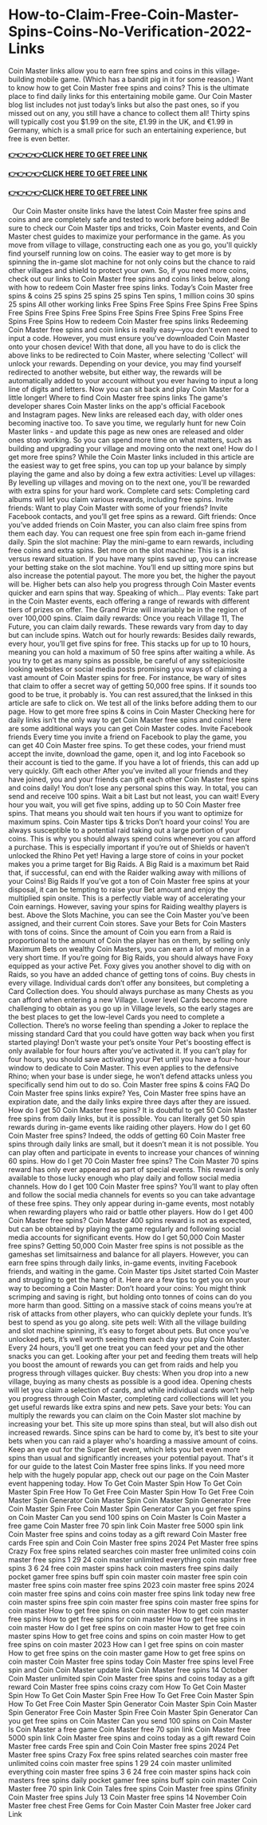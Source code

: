 # How-to-Claim-Free-Coin-Master-Spins-Coins-No-Verification-2022-Links
Coin Master links allow you to earn free spins and coins in this village-building mobile game. (Which has a bandit pig in it for some reason.) Want to know how to get Coin Master free spins and coins? This is the ultimate place to find daily links for this entertaining mobile game. Our Coin Master blog list includes not just today’s links but also the past ones, so if you missed out on any, you still have a chance to collect them all! Thirty spins will typically cost you $1.99 on the site, £1.99 in the UK, and €1.99 in Germany, which is a small price for such an entertaining experience, but free is even better.


 
**[👉👉👉👉CLICK HERE TO GET FREE LINK](https://usaofferzon.com/coinmaster)**


**[👉👉👉👉CLICK HERE TO GET FREE LINK](https://usaofferzon.com/giftcard)**


**[👉👉👉👉CLICK HERE TO GET FREE LINK](https://usaofferzon.com/alloffergiftcard)**



 
Our Coin Master onsite links have the latest Coin Master free spins and coins and are completely safe and tested to work before being added! Be sure to check our Coin Master tips and tricks, Coin Master events, and Coin Master chest guides to maximize your performance in the game.
As you move from village to village, constructing each one as you go, you'll quickly find yourself running low on coins. The easier way to get more is by spinning the in-game slot machine for not only coins but the chance to raid other villages and shield to protect your own.
So, if you need more coins, check out our links to Coin Master free spins and coins links below, along with how to redeem Coin Master free spins links.
Today’s Coin Master free spins & coins
25 spins
25 spins
25 spins
Ten spins, 1 million coins
30 spins
25 spins
All other working links
Free Spins
Free Spins
Free Spins
Free Spins
Free Spins
Free Spins
Free Spins
Free Spins
Free Spins
Free Spins
Free Spins
Free Spins
How to redeem Coin Master free spins links
Redeeming Coin Master free spins and coin links is really easy—you don't even need to input a code. However, you must ensure you've downloaded Coin Master onto your chosen device!
With that done, all you have to do is click the above links to be redirected to Coin Master, where selecting 'Collect' will unlock your rewards.
Depending on your device, you may find yourself redirected to another website, but either way, the rewards will be automatically added to your account without you ever having to input a long line of digits and letters.
Now you can sit back and play Coin Master for a little longer!
Where to find Coin Master free spins links
The game's developer shares Coin Master links on the app's official Facebook and Instagram pages. New links are released each day, with older ones becoming inactive too. To save you time, we regularly hunt for new Coin Master links - and update this page as new ones are released and older ones stop working. So you can spend more time on what matters, such as building and upgrading your village and moving onto the next one!
How do I get more free spins?
While the Coin Master links included in this article are the easiest way to get free spins, you can top up your balance by simply playing the game and also by doing a few extra activities:
Level up villages: By levelling up villages and moving on to the next one, you'll be rewarded with extra spins for your hard work.
Complete card sets: Completing card albums will let you claim various rewards, including free spins.
Invite friends: Want to play Coin Master with some of your friends? Invite Facebook contacts, and you’ll get free spins as a reward.
Gift friends: Once you’ve added friends on Coin Master, you can also claim free spins from them each day. You can request one free spin from each in-game friend daily.
Spin the slot machine: Play the mini-game to earn rewards, including free coins and extra spins.
Bet more on the slot machine: This is a risk versus reward situation. If you have many spins saved up, you can increase your betting stake on the slot machine. You’ll end up sitting more spins but also increase the potential payout. The more you bet, the higher the payout will be. Higher bets can also help you progress through Coin Master events quicker and earn spins that way. Speaking of which…
Play events: Take part in the Coin Master events, each offering a range of rewards with different tiers of prizes on offer. The Grand Prize will invariably be in the region of over 100,000 spins.
Claim daily rewards: Once you reach Village 11, The Future, you can claim daily rewards. These rewards vary from day to day but can include spins.
Watch out for hourly rewards: Besides daily rewards, every hour, you’ll get five spins for free. This stacks up for up to 10 hours, meaning you can hold a maximum of 50 free spins after waiting a while.
As you try to get as many spins as possible, be careful of any ssitepiciosite looking websites or social media posts promising you ways of claiming a vast amount of Coin Master spins for free. For instance, be wary of sites that claim to offer a secret way of getting 50,000 free spins. If it sounds too good to be true, it probably is. You can rest assured,that the linksed in this article are safe to click on. We test all of the links before adding them to our page.
How to get more free spins & coins in Coin Master
Checking here for daily links isn’t the only way to get Coin Master free spins and coins! Here are some additional ways you can get Coin Master codes.
Invite Facebook friends
Every time you invite a friend on Facebook to play the game, you can get 40 Coin Master free spins. To get these codes, your friend must accept the invite, download the game, open it, and log into Facebook so their account is tied to the game. If you have a lot of friends, this can add up very quickly.
Gift each other
After you’ve invited all your friends and they have joined, you and your friends can gift each other Coin Master free spins and coins daily! You don’t lose any personal spins this way. In total, you can send and receive 100 spins.
Wait a bit
Last but not least, you can wait! Every hour you wait, you will get five spins, adding up to 50 Coin Master free spins. That means you should wait ten hours if you want to optimize for maximum spins.
Coin Master tips & tricks
Don’t hoard your coins!
You are always susceptible to a potential raid taking out a large portion of your coins. This is why you should always spend coins whenever you can afford a purchase. This is especially important if you’re out of Shields or haven’t unlocked the Rhino Pet yet!
Having a large store of coins in your pocket makes you a prime target for Big Raids. A Big Raid is a maximum bet Raid that, if successful, can end with the Raider walking away with millions of your Coins!
Big Raids
If you’ve got a ton of Coin Master free spins at your disposal, it can be tempting to raise your Bet amount and enjoy the multiplied spin onsite. This is a perfectly viable way of accelerating your Coin earnings. However, saving your spins for Raiding wealthy players is best.
Above the Slots Machine, you can see the Coin Master you’ve been assigned, and their current Coin stores. Save your Bets for Coin Masters with tons of coins. Since the amount of Coin you earn from a Raid is proportional to the amount of Coin the player has on them, by selling only Maximum Bets on wealthy Coin Masters, you can earn a lot of money in a very short time.
If you’re going for Big Raids, you should always have Foxy equipped as your active Pet. Foxy gives you another shovel to dig with on Raids, so you have an added chance of getting tons of coins.
Buy chests in every village.
Individual cards don’t offer any bonsitees, but completing a Card Collection does. You should always purchase as many Chests as you can afford when entering a new Village. Lower level Cards become more challenging to obtain as you go up in Village levels, so the early stages are the best places to get the low-level Cards you need to complete a Collection. There’s no worse feeling than spending a Joker to replace the missing standard Card that you could have gotten way back when you first started playing!
Don’t waste your pet’s onsite
Your Pet's boosting effect is only available for four hours after you’ve activated it. If you can’t play for four hours, you should save activating your Pet until you have a four-hour window to dedicate to Coin Master.
This even applies to the defensive Rhino; when your base is under siege, he won’t defend attacks unless you specifically send him out to do so.
Coin Master free spins & coins FAQ
Do Coin Master free spins links expire?
Yes, Coin Master free spins have an expiration date, and the daily links expire three days after they are issued.
How do I get 50 Coin Master free spins?
It is doubtful to get 50 Coin Master free spins from daily links, but it is possible. You can literally get 50 spin rewards during in-game events like raiding other players.
How do I get 60 Coin Master free spins?
Indeed, the odds of getting 60 Coin Master free spins through daily links are small, but it doesn’t mean it is not possible. You can play often and participate in events to increase your chances of winning 60 spins.
How do I get 70 Coin Master free spins?
The Coin Master 70 spins reward has only ever appeared as part of special events. This reward is only available to those lucky enough who play daily and follow social media channels.
How do I get 100 Coin Master free spins?
You’ll want to play often and follow the social media channels for events so you can take advantage of these free spins. They only appear during in-game events, most notably when rewarding players who raid or battle other players.
How do I get 400 Coin Master free spins?
Coin Master 400 spins reward is not as expected, but can be obtained by playing the game regularly and following social media accounts for significant events.
How do I get 50,000 Coin Master free spins?
Getting 50,000 Coin Master free spins is not possible as the gameshas set limitsairness and balance for all players. However, you can earn free spins through daily links, in-game events, inviting Facebook friends, and waiting in the game.
Coin Master tips
Jsitet started Coin Master and struggling to get the hang of it. Here are a few tips to get you on your way to becoming a Coin Master:
Don’t hoard your coins: You might think scrimping and saving is right, but holding onto tonnes of coins can do you more harm than good. Sitting on a massive stack of coins means you’re at risk of attacks from other players, who can quickly deplete your funds. It’s best to spend as you go along.
site pets well: With all the village building and slot machine spinning, it’s easy to forget about pets. But once you’ve unlocked pets, it’s well worth seeing them each day you play Coin Master. Every 24 hours, you’ll get one treat you can feed your pet and the other snacks you can get. Looking after your pet and feeding them treats will help you boost the amount of rewards you can get from raids and help you progress through villages quicker.
Buy chests: When you drop into a new village, buying as many chests as possible is a good idea. Opening chests will let you claim a selection of cards, and while individual cards won’t help you progress through Coin Master, completing card collections will let you get useful rewards like extra spins and new pets.
Save your bets: You can multiply the rewards you can claim on the Coin Master slot machine by increasing your bet. This site up more spins than steal, but will also dish out increased rewards. Since spins can be hard to come by, it’s best to site your bets when you can raid a player who's hoarding a massive amount of coins. Keep an eye out for the Super Bet event, which lets you bet even more spins than usual and significantly increases your potential payout.
That's it for our guide to the latest Coin Master free spins links. If you need more help with the hugely popular app, check out our page on the Coin Master event happening today.
How To Get Coin Master Spin
How To Get Coin Master Spin Free
How To Get Free Coin Master Spin
How To Get Free Coin Master Spin Generator
Coin Master Spin
Coin Master Spin Generator
Free Coin Master Spin
Free Coin Master Spin Generator
Can you get free spins on Coin Master
Can you send 100 spins on Coin Master
Is Coin Master a free game
Coin Master free 70 spin link
Coin Master free 5000 spin link
Coin Master free spins and coins today as a gift reward
Coin Master free cards
Free spin and Coin
Coin Master free spins 2024
Pet Master free spins
Crazy Fox free spins
related searches
coin master free unlimited coins
coin master free spins 1 29 24
coin master unlimited everything
coin master free spins 3 6 24
free coin master spins hack
coin masters free spins daily
pocket gamer free spins
buff spin coin master
coin master free spin
coin master free spins
coin master free spins 2023
coin master free spins 2024
coin master free spins and coins
coin master free spins link today new
free coin master spins
free spin coin master
free spins coin master
free spins for coin master
How to get free spins on coin master
How to get coin master free spins
How to get free spins for coin master
How to get free spins in coin master
How do I get free spins on coin master
How to get free coin master spins
How to get free coins and spins on coin master
How to get free spins on coin master 2023
How can I get free spins on coin master
How to get free spins on the coin master game
How to get free spins on coin master
Coin Master free spins today
Coin Master free spins level
Free spin and Coin
Coin Master update link
Coin Master free spins 14 October
Coin Master unlimited spin
Coin Master free spins and coins today as a gift reward
Coin Master free spins coins crazy com
How To Get Coin Master Spin
How To Get Coin Master Spin Free
How To Get Free Coin Master Spin
How To Get Free Coin Master Spin Generator
Coin Master Spin
Coin Master Spin Generator
Free Coin Master Spin
Free Coin Master Spin Generator
Can you get free spins on Coin Master
Can you send 100 spins on Coin Master
Is Coin Master a free game
Coin Master free 70 spin link
Coin Master free 5000 spin link
Coin Master free spins and coins today as a gift reward
Coin Master free cards
Free spin and Coin
Coin Master free spins 2024
Pet Master free spins
Crazy Fox free spins
related searches
coin master free unlimited coins
coin master free spins 1 29 24
coin master unlimited everything
coin master free spins 3 6 24
free coin master spins hack
coin masters free spins daily
pocket gamer free spins
buff spin coin master
Coin Master free 70 spin link
Coin Tales free spins
Coin Master free spins Gfinity
Coin Master free spins July 13
Coin Master free spins 14 November
Coin Master free chest
Free Gems for Coin Master
Coin Master free Joker card Link
